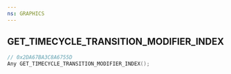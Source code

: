```yaml
---
ns: GRAPHICS
---
```

## GET_TIMECYCLE_TRANSITION_MODIFIER_INDEX

```c
// 0x2DA67BA3C8A6755D
Any GET_TIMECYCLE_TRANSITION_MODIFIER_INDEX();
```

